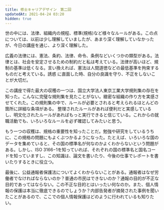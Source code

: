 ```yaml
---
title: 修士キャリアデザイン　第二回
updatedAt: 2021-04-24 03:20
hidden: true
---
```


世の中には、法律、組織内の規程、標準(規格)など様々なルールがある。この点については、以前は少し理解していましたが、あまり深く理解していなかったが、今日の講座を通じ、より深く理解した。

広義の法律には、憲法、条約、法律、命令、条例などいくつかの類型がある。法律とは、社会を安定させるための制約だと私は考えている。法律が高いほど、規制の基準は低くなる。言い換えれば、憲法は人間道徳などの最低基準を拘束するものだと考えている。誘惑 に直面した時、自分の良識を守り、不正をしないことが大切だ。

この講座で得た最大の収穫の一つは、国立大学法人東京工業大学規則集の存在を知った。こんなに完璧な規則集を見たことがない。緻密な組織の作り方を実感させてくれた。この規則集の中で、ルールが必要とされると考えられるほとんどの箇所に詳細な条項がある。 整理されたルールがあれば便利だと実感しているし、明文化されたルールがあればもっと実行できると信じている。これからの就職活動でも、いろいろなルールを必ず確認してみたいと思う。

もう一つの収穫は、規格の重要性を知ったことだ。勉強や研究をしているうちに、この規格の問題にもよくぶつかるようになった。たとえば、いろいろな国のデータを集めていると、その国の標準名が何なのかよくわからないという問題がある。しかし、ISO 3166−1を知っていれば、それぞれの国の標準名と国名コードを知っていますし、この知識は、論文を書いたり、今後の仕事でレポートを書いたりするときに役立つ。

最後に、公益通報者保護法についてよくわからないことがある。通報者はなぜ労働者でなければならないのか？普通の市民はできないのか？通報の目的が不正な目的であってはならない。この不正な目的とはいったい何なのか。また、個人情報の保護は本当に徹底できるのでしょうか？内部告発者が摘発された事例を聞いたことがあるので、ここでの個人情報保護はどのように行われているも知りたい。
